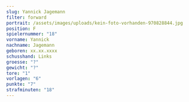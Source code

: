 ```yaml
---
slug: Yannick Jagemann
filter: forward
portrait: /assets/images/uploads/kein-foto-vorhanden-970828844.jpg
position: F
spielernummer: "18"
vorname: Yannick
nachname: Jagemann
geboren: xx.xx.xxxx
schusshand: Links
groesse: "?"
gewicht: "?"
tore: "1"
vorlagen: "6"
punkte: "7"
strafminuten: "18"
---
```

